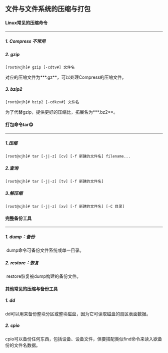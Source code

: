## 文件与文件系统的压缩与打包

#### Linux常见的压缩命令

------

##### 1. Compress 不常用

##### 2. gzip

```
[root@xjh]# gzip [-cdtv#] 文件名
```

对应的压缩文件为***.gz**，可以处理Compress的压缩文件。

##### 3. bzip2

```
[root@xjh]# bzip2 [-cdkzv#] 文件名
```

为了代替gzip，提供更好的压缩比，拓展名为***.bz2**。



#### 打包命令tar:yum:

------

##### 1.压缩

```
[root@xjh]# tar [-j|-z] [cv] [-f 新建的文件名] filename... 
```

##### 2.查询

```
[root@xjh]# tar [-j|-z] [tv] [-f 新建的文件名]
```

##### 3.解压缩

```
[root@xjh]# tar [-j|-z] [xv] [-f 新建的文件名] [-C 目录]
```



#### 完整备份工具

------

##### 1. dump：备份

​	dump命令可备份文件系统或单一目录。

##### 2. restore：恢复

​	restore恢复被dump构建的备份文件。



#### 其他常见的压缩与备份工具

##### 1. dd

​	dd可以用来备份整块分区或整块磁盘，因为它可读取磁盘的扇区表面数据。

##### 2. cpio

​	cpio可以备份任何东西，包括设备、设备文件，但要搭配类似find命令来读入欲备份的文件名数据。